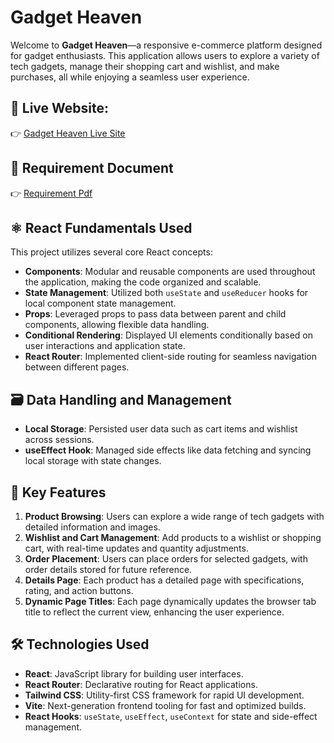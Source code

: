 # Gadget Heaven

Welcome to **Gadget Heaven**—a responsive e-commerce platform designed for gadget enthusiasts. This application allows users to explore a variety of tech gadgets, manage their shopping cart and wishlist, and make purchases, all while enjoying a seamless user experience.


## 🔗 Live Website: 
👉 [Gadget Heaven Live Site](https://delicate-figolla-b0e042.netlify.app/)


## 📄 Requirement Document
👉 [Requirement Pdf](https://github.com/ayeshamukta/Gadget-heaven/blob/main/public/Batch-10_Assignment-08.pdf)

## ⚛️ React Fundamentals Used

This project utilizes several core React concepts:

- **Components**: Modular and reusable components are used throughout the application, making the code organized and scalable.
- **State Management**: Utilized both `useState` and `useReducer` hooks for local component state management.
- **Props**: Leveraged props to pass data between parent and child components, allowing flexible data handling.
- **Conditional Rendering**: Displayed UI elements conditionally based on user interactions and application state.
- **React Router**: Implemented client-side routing for seamless navigation between different pages.

## 🗃️ Data Handling and Management


- **Local Storage**: Persisted user data such as cart items and wishlist across sessions.
- **useEffect Hook**: Managed side effects like data fetching and syncing local storage with state changes.

## 🌟 Key Features

1. **Product Browsing**: Users can explore a wide range of tech gadgets with detailed information and images.
2. **Wishlist and Cart Management**: Add products to a wishlist or shopping cart, with real-time updates and quantity adjustments.
3. **Order Placement**: Users can place orders for selected gadgets, with order details stored for future reference.
4. **Details Page**: Each product has a detailed page with specifications, rating, and action buttons.
5. **Dynamic Page Titles**: Each page dynamically updates the browser tab title to reflect the current view, enhancing the user experience.

   
## 🛠️ Technologies Used

- **React**: JavaScript library for building user interfaces.
- **React Router**: Declarative routing for React applications.
- **Tailwind CSS**: Utility-first CSS framework for rapid UI development.
- **Vite**: Next-generation frontend tooling for fast and optimized builds.
- **React Hooks**: `useState`, `useEffect`, `useContext` for state and side-effect management.
